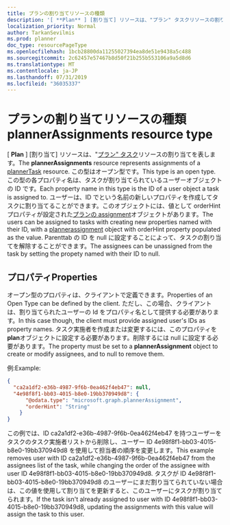 ```yaml
---
title: プランの割り当てリソースの種類
description: '[ **Plan** ] [割り当て] リソースは、"プラン" タスクリソースの割り当てを表します。 この型はオープン型です。 この型の各プロパティの名前 '
localization_priority: Normal
author: TarkanSevilmis
ms.prod: planner
doc_type: resourcePageType
ms.openlocfilehash: 1bcb28800da11255027394ea8de51e9438a5c488
ms.sourcegitcommit: 2c62457e57467b8d50f21b255b553106a9a5d8d6
ms.translationtype: MT
ms.contentlocale: ja-JP
ms.lasthandoff: 07/31/2019
ms.locfileid: "36035337"
---
```

# <a name="plannerassignments-resource-type"></a><span data-ttu-id="acf3c-105">プランの割り当てリソースの種類</span><span class="sxs-lookup"><span data-stu-id="acf3c-105">plannerAssignments resource type</span></span>

<span data-ttu-id="acf3c-106">[ **Plan** ] [割り当て] リソースは、"[プラン" タスク](plannertask.md)リソースの割り当てを表します。</span><span class="sxs-lookup"><span data-stu-id="acf3c-106">The **plannerAssignments** resource represents assignments of a [plannerTask](plannertask.md) resource.</span></span> <span data-ttu-id="acf3c-107">この型はオープン型です。</span><span class="sxs-lookup"><span data-stu-id="acf3c-107">This type is an open type.</span></span> <span data-ttu-id="acf3c-108">この型の各プロパティ名は、タスクが割り当てられているユーザーオブジェクトの ID です。</span><span class="sxs-lookup"><span data-stu-id="acf3c-108">Each property name in this type is the ID of a user object a task is assigned to.</span></span> <span data-ttu-id="acf3c-109">ユーザーは、ID でという名前の新しいプロパティを作成してタスクに割り当てることができます。このオブジェクトには、値として orderHint プロパティが設定された[プランの assignment](plannerassignment.md)オブジェクトがあります。</span><span class="sxs-lookup"><span data-stu-id="acf3c-109">The users can be assigned to tasks with creating new properties named with their ID, with a [plannerassignment](plannerassignment.md) object with orderHint property populated as the value.</span></span> <span data-ttu-id="acf3c-110">Parenttab の ID を null に設定することによって、タスクの割り当てを解除することができます。</span><span class="sxs-lookup"><span data-stu-id="acf3c-110">The assignees can be unassigned from the task by setting the propety named with their ID to null.</span></span>


## <a name="properties"></a><span data-ttu-id="acf3c-111">プロパティ</span><span class="sxs-lookup"><span data-stu-id="acf3c-111">Properties</span></span>
<span data-ttu-id="acf3c-112">オープン型のプロパティは、クライアントで定義できます。</span><span class="sxs-lookup"><span data-stu-id="acf3c-112">Properties of an Open Type can be defined by the client.</span></span> <span data-ttu-id="acf3c-113">ただし、この場合、クライアントは、割り当てられたユーザーの Id をプロパティ名として提供する必要があります。</span><span class="sxs-lookup"><span data-stu-id="acf3c-113">In this case though, the client must provide assigned user's IDs as property names.</span></span> <span data-ttu-id="acf3c-114">タスク実施者を作成または変更するには、このプロパティを**plan**オブジェクトに設定する必要があります。削除するには null に設定する必要があります。</span><span class="sxs-lookup"><span data-stu-id="acf3c-114">The property must be set to a **plannerAssignment** object to create or modify assignees, and to null to remove them.</span></span>

<span data-ttu-id="acf3c-115">例:</span><span class="sxs-lookup"><span data-stu-id="acf3c-115">Example:</span></span>

<!-- {
  "blockType": "resource",
  "openType": true,
  "optionalProperties": [ "ca2a1df2-e36b-4987-9f6b-0ea462f4eb47", "4e98f8f1-bb03-4015-b8e0-19bb370949d8" ],
  "@odata.type": "microsoft.graph.plannerAssignments"
}-->
```json
{
  "ca2a1df2-e36b-4987-9f6b-0ea462f4eb47": null,
  "4e98f8f1-bb03-4015-b8e0-19bb370949d8": { 
      "@odata.type": "microsoft.graph.plannerAssignment",
      "orderHint": "String"
    }
}
```
<span data-ttu-id="acf3c-116">この例では、ID ca2a1df2-e36b-4987-9f6b-0ea462f4eb47 を持つユーザーをタスクのタスク実施者リストから削除し、ユーザー ID 4e98f8f1-bb03-4015-b8e0-19bb370949d8 を使用して担当者の順序を変更します。</span><span class="sxs-lookup"><span data-stu-id="acf3c-116">This example removes user with ID ca2a1df2-e36b-4987-9f6b-0ea462f4eb47 from the assignees list of the task, while changing the order of the assignee with user ID 4e98f8f1-bb03-4015-b8e0-19bb370949d8.</span></span> <span data-ttu-id="acf3c-117">タスクが ID 4e98f8f1-bb03-4015-b8e0-19bb370949d8 のユーザーにまだ割り当てられていない場合は、この値を使用して割り当てを更新すると、このユーザーにタスクが割り当てられます。</span><span class="sxs-lookup"><span data-stu-id="acf3c-117">If the task isn't already assigned to user with ID 4e98f8f1-bb03-4015-b8e0-19bb370949d8, updating the assignments with this value will assign the task to this user.</span></span>

<!-- uuid: 8fcb5dbc-d5aa-4681-8e31-b001d5168d79
2015-10-25 14:57:30 UTC -->
<!-- {
  "type": "#page.annotation",
  "description": "plannerAssignments resource",
  "keywords": "",
  "section": "documentation",
  "tocPath": ""
}-->
